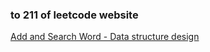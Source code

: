 ### to 211 of leetcode website

[Add and Search Word - Data structure design](https://leetcode-cn.com/problems/add-and-search-word-data-structure-design/)